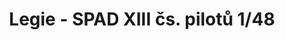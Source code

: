 ---
title: "Legie - SPAD XIII čs. pilotů  1/48"
price: 2750.00 
desc: "LIMITED EDITION, Legie - SPAD XIII čs. pilotů  1/48, razmera: 1/48"
img_path: "/assets/img/11123.jpg"
brand: AMMO
available: true
special_offer: false
new: false
soon: false
cat: "Plasticne-Makete"
subcat: "PM-EDUARD"
subsubcat: ""
---